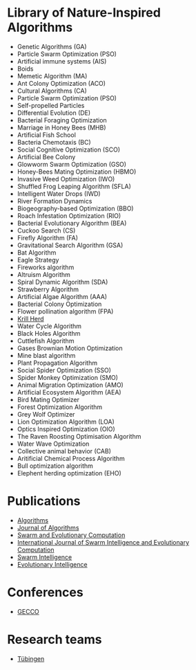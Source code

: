 # Library of Nature-Inspired Algorithms

* Genetic Algorithms (GA)
* Particle Swarm Optimization (PSO)
* Artificial immune systems (AIS) 
* Boids
* Memetic Algorithm (MA)
* Ant Colony Optimization (ACO)
* Cultural Algorithms (CA)
* Particle Swarm Optimization (PSO)
* Self-propelled Particles
* Differential Evolution (DE)
* Bacterial Foraging Optimization
* Marriage in Honey Bees (MHB) 
* Artificial Fish School
* Bacteria Chemotaxis (BC)
* Social Cognitive Optimization (SCO)
* Artificial Bee Colony
* Glowworm Swarm Optimization (GSO)
* Honey-Bees Mating Optimization (HBMO)
* Invasive Weed Optimization (IWO)
* Shuffled Frog Leaping Algorithm (SFLA)
* Intelligent Water Drops (IWD)
* River Formation Dynamics
* Biogeography-based Optimization (BBO)
* Roach Infestation Optimization (RIO)
* Bacterial Evolutionary Algorithm (BEA)
* Cuckoo Search (CS)
* Firefly Algorithm (FA) 
* Gravitational Search Algorithm (GSA)
* Bat Algorithm
* Eagle Strategy
* Fireworks algorithm
* Altruism Algorithm
* Spiral Dynamic Algorithm (SDA)
* Strawberry Algorithm
* Artificial Algae Algorithm (AAA) 
* Bacterial Colony Optimization
* Flower pollination algorithm (FPA)
* [Krill Herd](https://www.sciencedirect.com/science/article/pii/S1007570412002171)
* Water Cycle Algorithm 
* Black Holes Algorithm
* Cuttlefish Algorithm
* Gases Brownian Motion Optimization
* Mine blast algorithm
* Plant Propagation Algorithm
* Social Spider Optimization (SSO)
* Spider Monkey Optimization (SMO) 
* Animal Migration Optimization (AMO) 
* Artificial Ecosystem Algorithm (AEA)
* Bird Mating Optimizer
* Forest Optimization Algorithm
* Grey Wolf Optimizer
* Lion Optimization Algorithm (LOA)
* Optics Inspired Optimization (OIO)
* The Raven Roosting Optimisation Algorithm
* Water Wave Optimization
* Collective animal behavior (CAB)
* Aritificial Chemical Process Algorithm
* Bull optimization algorithm
* Elephent herding optimization (EHO)

# Publications

* [Algorithms](http://www.mdpi.com/journal/algorithms)
* [Journal of Algorithms](https://www.sciencedirect.com/journal/journal-of-algorithms)
* [Swarm and Evolutionary Computation](https://www.journals.elsevier.com/swarm-and-evolutionary-computation/)
* [International Journal of Swarm Intelligence and Evolutionary Computation](https://www.omicsonline.org/swarm-intelligence-evolutionary-computation.php#)
* [Swarm Intelligence](https://link.springer.com/journal/11721)
* [Evolutionary Intelligence](http://www.springer.com/engineering/computational+intelligence+and+complexity/journal/12065)

# Conferences

* [GECCO](http://gecco-2018.sigevo.org/index.html/tiki-index.php?page=HomePage)

# Research teams

* [Tübingen](http://www.ra.cs.uni-tuebingen.de/links/genetisch/welcome_e.html)
